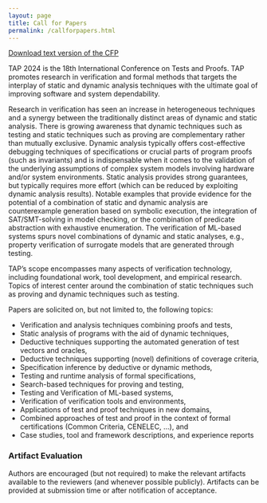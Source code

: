 ```yaml
---
layout: page
title: Call for Papers
permalink: /callforpapers.html
---
```



<a href="https://github.com/tapconference/2024/TAP2024_CFP.txt">Download text version of the CFP</a>

TAP 2024 is the 18th International Conference on Tests and Proofs. TAP
promotes research in verification and formal methods that targets the
interplay of static and dynamic analysis techniques with the ultimate
goal of improving software and system dependability.

Research in verification has seen an increase in heterogeneous
techniques and a synergy between the traditionally distinct areas of
dynamic and static analysis. There is growing awareness that dynamic
techniques such as testing and static techniques such as proving are
complementary rather than mutually exclusive. Dynamic analysis
typically offers cost-effective debugging techniques of
specifications or crucial parts of program proofs (such as
invariants) and is indispensable when it comes to the validation of
the underlying assumptions of complex system models involving
hardware and/or system environments. Static analysis provides strong
guarantees, but typically requires more effort (which can be reduced
by exploiting dynamic analysis results). Notable examples that
provide evidence for the potential of a combination of static and
dynamic analysis are counterexample generation based on symbolic
execution, the integration of SAT/SMT-solving in model checking, or
the combination of predicate abstraction with exhaustive enumeration.
The verification of ML-based systems spurs novel combinations of
dynamic and static analyses, e.g., property verification of surrogate
models that are generated through testing.

TAP’s scope encompasses many aspects of verification technology,
including foundational work, tool development, and empirical
research. Topics of interest center around the combination of static
techniques such as proving and dynamic techniques such as testing.

Papers are solicited on, but not limited to, the following topics:

- Verification and analysis techniques combining proofs and tests,
- Static analysis of programs with the aid of dynamic techniques,
- Deductive techniques supporting the automated generation of
test vectors and oracles,
- Deductive techniques supporting (novel) definitions of
coverage criteria,
- Specification inference by deductive or dynamic methods,
- Testing and runtime analysis of formal specifications,
- Search-based techniques for proving and testing,
- Testing and Verification of ML-based systems,
- Verification of verification tools and environments,
- Applications of test and proof techniques in new domains,
- Combined approaches of test and proof in the context of
formal certifications (Common Criteria, CENELEC, …), and
- Case studies, tool and framework descriptions, and
experience reports

### Artifact Evaluation

Authors are encouraged (but not required) to make the relevant
artifacts available to the reviewers (and whenever possible
publicly). Artifacts can be provided at submission time or after
notification of acceptance.




